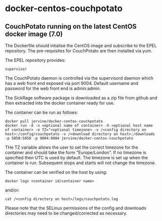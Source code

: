 # docker-centos-couchpotato
## CouchPotato running on the latest CentOS docker image (7.0)

The Dockerfile should intialise the CentOS image and subscribe to the EPEL repository. The pre-requisites for CouchPotato are then installed via yum.

The EPEL repository provides:

    supervisor

The CouchPotato daemon is controlled via the supervisord daemon which has a web front end exposed via port 9004. Default username and password for the web front end is admin:admin.

The SickRage software package is downloaded as a zip file from github and then extracted into the docker container ready for use.

The container can be run as follows:

    docker pull jervine/docker-centos-couchpotato
    docker run -d -n <optional name of container> -h <optional host name of container> -e TZ="<optional timezone> -v /<config directory on host>:/config/couchpotato -v /<download directory on host>:/downloads -p 5050:5050 -p 9004:9004 jervine/docker-centos-couchpotato

THe TZ variable allows the user to set the correct timezone for the container and should take the form "Europe/London". If no timezone is specified then UTC is used by default. The timezone is set up when the container is run. Subsequent stops and starts will not change the timezone.

The container can be verified on the host by using:

    docker logs <container id/container name>
and/or:

    cat /<config directory on host>/logs/couchpotato.log

Please note that the SELinux permissions of the config and downloads directories may need to be changed/corrected as necessary.
